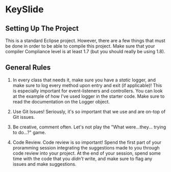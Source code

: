 # KeySlide
## Setting Up The Project
This is a standard Eclipse project. However, there are a few things that must be done in order to be able to compile this project. Make sure that your compiler Compliance level is at least 1.7 (but you should really be using 1.8). 

## General Rules
1. In every class that needs it, make sure you have a *static* logger, and make sure to log every method upon entry and exit (if applicable)! This is especially important for event-listeners and controllers. You can look at the example of how I've used logger in the starter code. Make sure to read the documentation on the Logger object. 

2. Use Git Issues! Seriously, it's so important that we use and are on-top of Git issues. 

3. Be creative, comment often. Let's not play the "What were...they... trying to do...?" game. 

4. Code Review. Code review is so important! Spend the first part of your proramming session integrating the suggestions made to you through code review into your project. At the end of your session, spend some time with the code that you *didn't* write, and make sure to flag any issues and make suggestions. 

